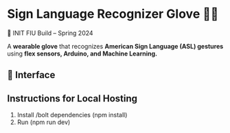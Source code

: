 # Sign Language Recognizer Glove 🧤📡  
🚀 INIT FIU Build – Spring 2024  

A **wearable glove** that recognizes **American Sign Language (ASL) gestures** using **flex sensors, Arduino, and Machine Learning.**  

## 📌 Interface

## Instructions for Local Hosting
1. Install /bolt dependencies (npm install)
2. Run (npm run dev) 

